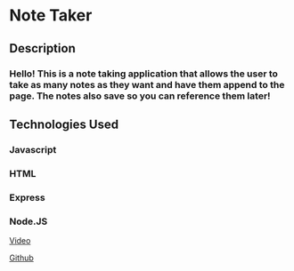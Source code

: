 # Note Taker

## Description
### Hello! This is a note taking application that allows the user to take as many notes as they want and have them append to the page. The notes also save so you can reference them later!

## Technologies Used
### Javascript
### HTML
### Express
### Node.JS

[Video](https://watch.screencastify.com/v/XqqF9eKcW6o3to9334Yv)

[Github](https://github.com/Emilio512/HW-11-Express.js-Note-Taker)